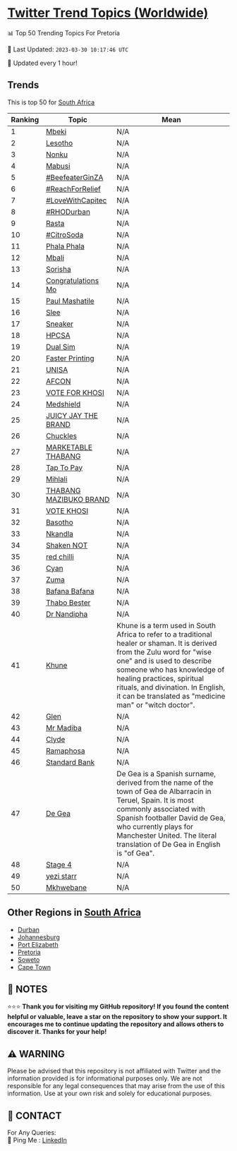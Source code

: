 [Twitter Trend Topics (Worldwide)](https://github.com/ErcinDedeoglu/Twitter-Trend-Topics)
==========


📊 Top 50 Trending Topics For Pretoria

📆 Last Updated: `2023-03-30 10:17:46 UTC`

🔧 Updated every 1 hour!


## Trends

This is top 50 for [South Africa](</South Africa>)

| Ranking | Topic | Mean |
| ------- | ------------ | ------------ |
| 1 | [Mbeki](http://twitter.com/search?q=Mbeki) | N/A |
| 2 | [Lesotho](http://twitter.com/search?q=Lesotho) | N/A |
| 3 | [Nonku](http://twitter.com/search?q=Nonku) | N/A |
| 4 | [Mabusi](http://twitter.com/search?q=Mabusi) | N/A |
| 5 | [#BeefeaterGinZA](http://twitter.com/search?q=%23BeefeaterGinZA) | N/A |
| 6 | [#ReachForRelief](http://twitter.com/search?q=%23ReachForRelief) | N/A |
| 7 | [#LoveWithCapitec](http://twitter.com/search?q=%23LoveWithCapitec) | N/A |
| 8 | [#RHODurban](http://twitter.com/search?q=%23RHODurban) | N/A |
| 9 | [Rasta](http://twitter.com/search?q=Rasta) | N/A |
| 10 | [#CitroSoda](http://twitter.com/search?q=%23CitroSoda) | N/A |
| 11 | [Phala Phala](http://twitter.com/search?q=Phala+Phala) | N/A |
| 12 | [Mbali](http://twitter.com/search?q=Mbali) | N/A |
| 13 | [Sorisha](http://twitter.com/search?q=Sorisha) | N/A |
| 14 | [Congratulations Mo](http://twitter.com/search?q=Congratulations+Mo) | N/A |
| 15 | [Paul Mashatile](http://twitter.com/search?q=Paul+Mashatile) | N/A |
| 16 | [Slee](http://twitter.com/search?q=Slee) | N/A |
| 17 | [Sneaker](http://twitter.com/search?q=Sneaker) | N/A |
| 18 | [HPCSA](http://twitter.com/search?q=HPCSA) | N/A |
| 19 | [Dual Sim](http://twitter.com/search?q=Dual+Sim) | N/A |
| 20 | [Faster Printing](http://twitter.com/search?q=Faster+Printing) | N/A |
| 21 | [UNISA](http://twitter.com/search?q=UNISA) | N/A |
| 22 | [AFCON](http://twitter.com/search?q=AFCON) | N/A |
| 23 | [VOTE FOR KHOSI](http://twitter.com/search?q=VOTE+FOR+KHOSI) | N/A |
| 24 | [Medshield](http://twitter.com/search?q=Medshield) | N/A |
| 25 | [JUICY JAY THE BRAND](http://twitter.com/search?q=JUICY+JAY+THE+BRAND) | N/A |
| 26 | [Chuckles](http://twitter.com/search?q=Chuckles) | N/A |
| 27 | [MARKETABLE THABANG](http://twitter.com/search?q=MARKETABLE+THABANG) | N/A |
| 28 | [Tap To Pay](http://twitter.com/search?q=Tap+To+Pay) | N/A |
| 29 | [Mihlali](http://twitter.com/search?q=Mihlali) | N/A |
| 30 | [THABANG MAZIBUKO BRAND](http://twitter.com/search?q=THABANG+MAZIBUKO+BRAND) | N/A |
| 31 | [VOTE KHOSI](http://twitter.com/search?q=VOTE+KHOSI) | N/A |
| 32 | [Basotho](http://twitter.com/search?q=Basotho) | N/A |
| 33 | [Nkandla](http://twitter.com/search?q=Nkandla) | N/A |
| 34 | [Shaken NOT](http://twitter.com/search?q=Shaken+NOT) | N/A |
| 35 | [red chilli](http://twitter.com/search?q=red+chilli) | N/A |
| 36 | [Cyan](http://twitter.com/search?q=Cyan) | N/A |
| 37 | [Zuma](http://twitter.com/search?q=Zuma) | N/A |
| 38 | [Bafana Bafana](http://twitter.com/search?q=Bafana+Bafana) | N/A |
| 39 | [Thabo Bester](http://twitter.com/search?q=Thabo+Bester) | N/A |
| 40 | [Dr Nandipha](http://twitter.com/search?q=Dr+Nandipha) | N/A |
| 41 | [Khune](http://twitter.com/search?q=Khune) | Khune is a term used in South Africa to refer to a traditional healer or shaman. It is derived from the Zulu word for "wise one" and is used to describe someone who has knowledge of healing practices, spiritual rituals, and divination. In English, it can be translated as "medicine man" or "witch doctor". |
| 42 | [Glen](http://twitter.com/search?q=Glen) | N/A |
| 43 | [Mr Madiba](http://twitter.com/search?q=Mr+Madiba) | N/A |
| 44 | [Clyde](http://twitter.com/search?q=Clyde) | N/A |
| 45 | [Ramaphosa](http://twitter.com/search?q=Ramaphosa) | N/A |
| 46 | [Standard Bank](http://twitter.com/search?q=Standard+Bank) | N/A |
| 47 | [De Gea](http://twitter.com/search?q=De+Gea) | De Gea is a Spanish surname, derived from the name of the town of Gea de Albarracín in Teruel, Spain. It is most commonly associated with Spanish footballer David de Gea, who currently plays for Manchester United. The literal translation of De Gea in English is "of Gea". |
| 48 | [Stage 4](http://twitter.com/search?q=Stage+4) | N/A |
| 49 | [yezi starr](http://twitter.com/search?q=yezi+starr) | N/A |
| 50 | [Mkhwebane](http://twitter.com/search?q=Mkhwebane) | N/A |



## Other Regions in [South Africa](</South Africa>)

* [Durban](</South Africa/Durban.md>)
* [Johannesburg](</South Africa/Johannesburg.md>)
* [Port Elizabeth](</South Africa/Port Elizabeth.md>)
* [Pretoria](</South Africa/Pretoria.md>)
* [Soweto](</South Africa/Soweto.md>)
* [Cape Town](</South Africa/Cape Town.md>)



## 📝 NOTES

⭐⭐⭐ **Thank you for visiting my GitHub repository! If you found the content helpful or valuable, leave a star on the repository to show your support. It encourages me to continue updating the repository and allows others to discover it. Thanks for your help!**


## ⚠️ WARNING

Please be advised that this repository is not affiliated with Twitter and the information provided is for informational purposes only. We are not responsible for any legal consequences that may arise from the use of this information. Use at your own risk and solely for educational purposes.


## 📨 CONTACT

 For Any Queries:  
            🏓 Ping Me : [LinkedIn](https://www.linkedin.com/in/ercindedeoglu/)
